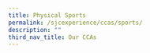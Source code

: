 ```yaml
---
title: Physical Sports
permalink: /sjcexperience/ccas/sports/
description: ""
third_nav_title: Our CCAs
---
```

